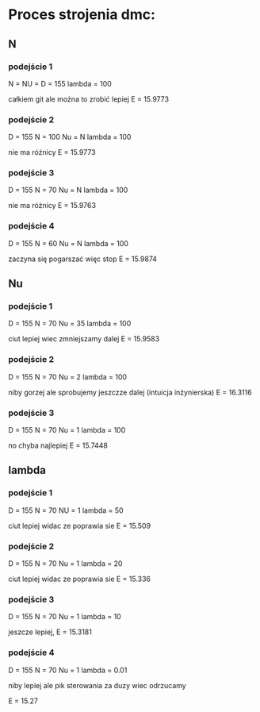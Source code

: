 # Proces strojenia dmc:

## N

### podejście 1
N = NU = D = 155 
lambda = 100

całkiem git ale można to zrobić lepiej
E = 15.9773

### podejście 2
D = 155 
N = 100
Nu = N
lambda = 100

nie ma różnicy
E = 15.9773


### podejście 3
D = 155 
N = 70
Nu = N
lambda = 100

nie ma różnicy
E = 15.9763


### podejście 4
D = 155 
N = 60
Nu = N
lambda = 100

zaczyna się pogarszać więc stop
E = 15.9874


## Nu 

### podejście 1
D = 155 
N = 70
Nu = 35
lambda = 100

ciut lepiej wiec zmniejszamy dalej
E = 15.9583

### podejście 2
D = 155 
N = 70
Nu = 2
lambda = 100

niby gorzej ale sprobujemy jeszczze dalej (intuicja inżynierska)
E = 16.3116


### podejście 3
D = 155 
N = 70
Nu = 1
lambda = 100

no chyba najlepiej
E = 15.7448


## lambda

### podejście 1
D = 155 
N = 70
NU = 1
lambda = 50

ciut lepiej widac ze poprawia sie
E = 15.509


### podejście 2
D = 155 
N = 70
Nu = 1
lambda = 20

ciut lepiej widac ze poprawia sie
E = 15.336

### podejście 3
D = 155 
N = 70
Nu = 1
lambda = 10

jeszcze lepiej, 
E = 15.3181

### podejście 4
D = 155 
N = 70
Nu = 1
lambda = 0.01

niby lepiej ale pik sterowania za duzy wiec odrzucamy

E = 15.27

